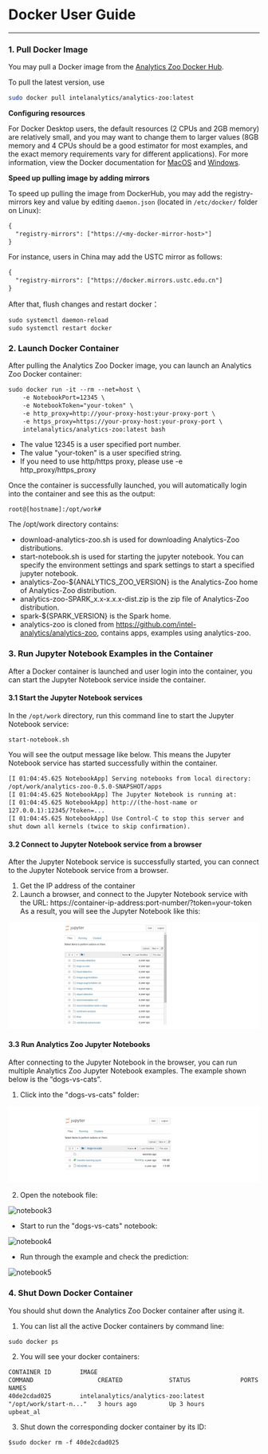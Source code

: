 # Docker User Guide

---

### **1. Pull Docker Image**

You may pull a Docker image from the  [Analytics Zoo Docker Hub](https://hub.docker.com/r/intelanalytics/analytics-zoo).

To pull the latest version, use
```bash
sudo docker pull intelanalytics/analytics-zoo:latest
```

**Configuring resources**

For Docker Desktop users, the default resources (2 CPUs and 2GB memory) are relatively small, and you may want to change them to larger values (8GB memory and 4 CPUs should be a good estimator for most examples, and the exact memory requirements vary for different applications). For more information, view the Docker documentation for [MacOS](https://docs.docker.com/docker-for-mac/#resources) and [Windows](https://docs.docker.com/docker-for-windows/#resources).

**Speed up pulling image by adding mirrors**

To speed up pulling the image from DockerHub, you may add the registry-mirrors key and value by editing `daemon.json` (located in `/etc/docker/` folder on Linux):
```
{
  "registry-mirrors": ["https://<my-docker-mirror-host>"]
}
```
For instance, users in China may add the USTC mirror as follows:
```
{
  "registry-mirrors": ["https://docker.mirrors.ustc.edu.cn"]
}
```


After that, flush changes and restart docker：

```
sudo systemctl daemon-reload
sudo systemctl restart docker
```

### **2. Launch Docker Container**

After pulling the Analytics Zoo Docker image, you can launch an Analytics Zoo Docker container:
```
sudo docker run -it --rm --net=host \
    -e NotebookPort=12345 \
    -e NotebookToken="your-token" \
    -e http_proxy=http://your-proxy-host:your-proxy-port \
    -e https_proxy=https://your-proxy-host:your-proxy-port \
    intelanalytics/analytics-zoo:latest bash
```

* The value 12345 is a user specified port number.
* The value "your-token" is a user specified string.
* If you need to use http/https proxy, please use -e http_proxy/https_proxy

Once the container is successfully launched, you will automatically login into the container and see this as the output:
```
root@[hostname]:/opt/work#
```

The /opt/work directory contains:

* download-analytics-zoo.sh is used for downloading Analytics-Zoo distributions.
* start-notebook.sh is used for starting the jupyter notebook. You can specify the environment settings and spark settings to start a specified jupyter notebook.
* analytics-Zoo-${ANALYTICS_ZOO_VERSION} is the Analytics-Zoo home of Analytics-Zoo distribution.
* analytics-zoo-SPARK_x.x-x.x.x-dist.zip is the zip file of Analytics-Zoo distribution.
* spark-${SPARK_VERSION} is the Spark home.
* analytics-zoo is cloned from https://github.com/intel-analytics/analytics-zoo, contains apps, examples using analytics-zoo.

### **3. Run Jupyter Notebook Examples in the Container**

After a Docker container is launched and user login into the container, you can start the Jupyter Notebook service inside the container.

#### **3.1 Start the Jupyter Notebook services**

In the `/opt/work` directory, run this command line to start the Jupyter Notebook service:
```
start-notebook.sh
```

You will see the output message like below. This means the Jupyter Notebook service has started successfully within the container.
```
[I 01:04:45.625 NotebookApp] Serving notebooks from local directory: /opt/work/analytics-zoo-0.5.0-SNAPSHOT/apps
[I 01:04:45.625 NotebookApp] The Jupyter Notebook is running at:
[I 01:04:45.625 NotebookApp] http://(the-host-name or 127.0.0.1):12345/?token=...
[I 01:04:45.625 NotebookApp] Use Control-C to stop this server and shut down all kernels (twice to skip confirmation).
```

#### **3.2 Connect to Jupyter Notebook service from a browser**

After the Jupyter Notebook service is successfully started, you can connect to the Jupyter Notebook service from a browser.

1. Get the IP address of the container
2. Launch a browser, and connect to the Jupyter Notebook service with the URL: https://container-ip-address:port-number/?token=your-token
As a result, you will see the Jupyter Notebook like this:

![notebook1](images/notebook1.jpg)

#### **3.3 Run Analytics Zoo Jupyter Notebooks**

After connecting to the Jupyter Notebook in the browser, you can run multiple Analytics Zoo Jupyter Notebook examples. The example shown below is the “dogs-vs-cats”.

1. Click into the "dogs-vs-cats" folder:

![notebook2](images/notebook2.jpg)

2. Open the notebook file:

![notebook3](notebook3.jpg)

* Start to run the "dogs-vs-cats" notebook:

![notebook4](notebook4.jpg)

* Run through the example and check the prediction:

![notebook5](notebook5.jpg)

### **4. Shut Down Docker Container**

You should shut down the Analytics Zoo Docker container after using it.

1. You can list all the active Docker containers by command line:
```
sudo docker ps
```

2. You will see your docker containers:
```
CONTAINER ID        IMAGE                                        COMMAND                  CREATED             STATUS              PORTS               NAMES
40de2cdad025        intelanalytics/analytics-zoo:latest          "/opt/work/start-n..."   3 hours ago         Up 3 hours                               upbeat_al
```

3. Shut down the corresponding docker container by its ID:
```
$sudo docker rm -f 40de2cdad025
```

